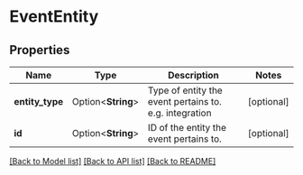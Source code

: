 # EventEntity

## Properties

Name | Type | Description | Notes
------------ | ------------- | ------------- | -------------
**entity_type** | Option<**String**> | Type of entity the event pertains to. e.g. integration | [optional]
**id** | Option<**String**> | ID of the entity the event pertains to. | [optional]

[[Back to Model list]](../README.md#documentation-for-models) [[Back to API list]](../README.md#documentation-for-api-endpoints) [[Back to README]](../README.md)


